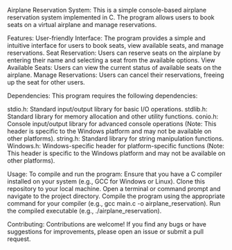 Airplane Reservation System:
This is a simple console-based airplane reservation system implemented in C. The program allows users to book seats on a virtual airplane and manage reservations.

Features:
User-friendly Interface: The program provides a simple and intuitive interface for users to book seats, view available seats, and manage reservations.
Seat Reservation: Users can reserve seats on the airplane by entering their name and selecting a seat from the available options.
View Available Seats: Users can view the current status of available seats on the airplane.
Manage Reservations: Users can cancel their reservations, freeing up the seat for other users.


Dependencies:
This program requires the following dependencies:

stdio.h: Standard input/output library for basic I/O operations.
stdlib.h: Standard library for memory allocation and other utility functions.
conio.h: Console input/output library for advanced console operations (Note: This header is specific to the Windows platform and may not be available on other platforms).
string.h: Standard library for string manipulation functions.
Windows.h: Windows-specific header for platform-specific functions (Note: This header is specific to the Windows platform and may not be available on other platforms).

Usage:
To compile and run the program:
Ensure that you have a C compiler installed on your system (e.g., GCC for Windows or Linux).
Clone this repository to your local machine.
Open a terminal or command prompt and navigate to the project directory.
Compile the program using the appropriate command for your compiler (e.g., gcc main.c -o airplane_reservation).
Run the compiled executable (e.g., ./airplane_reservation).

Contributing:
Contributions are welcome! If you find any bugs or have suggestions for improvements, please open an issue or submit a pull request.
